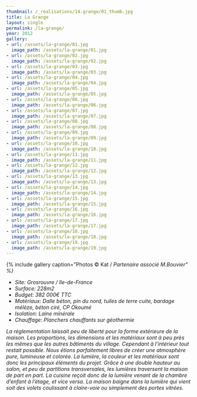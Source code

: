 ```yaml
---
thumbnail: /_realisations/14.grange/01_thumb.jpg
title: La Grange
layout: single
permalink: /la-grange/
year: 2012
gallery:
- url: /assets/la-grange/01.jpg
  image_path: /assets/la-grange/01.jpg
- url: /assets/la-grange/02.jpg
  image_path: /assets/la-grange/02.jpg
- url: /assets/la-grange/03.jpg
  image_path: /assets/la-grange/03.jpg
- url: /assets/la-grange/04.jpg
  image_path: /assets/la-grange/04.jpg
- url: /assets/la-grange/05.jpg
  image_path: /assets/la-grange/05.jpg
- url: /assets/la-grange/06.jpg
  image_path: /assets/la-grange/06.jpg
- url: /assets/la-grange/07.jpg
  image_path: /assets/la-grange/07.jpg
- url: /assets/la-grange/08.jpg
  image_path: /assets/la-grange/08.jpg
- url: /assets/la-grange/09.jpg
  image_path: /assets/la-grange/09.jpg
- url: /assets/la-grange/10.jpg
  image_path: /assets/la-grange/10.jpg
- url: /assets/la-grange/11.jpg
  image_path: /assets/la-grange/11.jpg
- url: /assets/la-grange/12.jpg
  image_path: /assets/la-grange/12.jpg
- url: /assets/la-grange/13.jpg
  image_path: /assets/la-grange/13.jpg
- url: /assets/la-grange/14.jpg
  image_path: /assets/la-grange/14.jpg
- url: /assets/la-grange/15.jpg
  image_path: /assets/la-grange/15.jpg
- url: /assets/la-grange/16.jpg
  image_path: /assets/la-grange/16.jpg
- url: /assets/la-grange/17.jpg
  image_path: /assets/la-grange/17.jpg
- url: /assets/la-grange/18.jpg
  image_path: /assets/la-grange/18.jpg
- url: /assets/la-grange/19.jpg
  image_path: /assets/la-grange/19.jpg
---
```



{% include gallery caption="Photos © Kat</i> / <i>Partenaire associé M.Bouvier" %}

  * Site: Grosrouvre / Ile-de-France
  * Surface: 228m2
  * Budget: 382 000€ TTC
  * Matériaux: Dalle béton, pin du nord, tuiles de terre cuite, bardage mélèze, béton ciré, CP Okoumé
  * Isolation: Laine minérale
  * Chauffage: Planchers chauffants sur géothermie

La réglementation laissait peu de liberté pour la forme extérieure de la maison. Les proportions, les dimensions et les matériaux sont à peu près les mêmes que les autres bâtiments du village.
Cependant à l’intérieur tout restait possible. Nous étions parfaitement libres de créer une atmosphère pure, lumineuse et colorée.
La lumière, la couleur et les matériaux sont donc les principaux éléments du projet. Grâce à une double hauteur au salon, et peu de partitions transversales, les lumières traversent la maison de part en part. La cuisine reçoit donc de la lumière venant de la chambre d’enfant à l’étage, et vice versa. La maison baigne dans la lumière qui vient soit des volets coulissant à claire-voie ou simplement des portes vitrées.